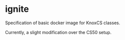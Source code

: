 # ignite
Specification of basic docker image for KnoxCS classes.

Currently, a slight modification over the CS50 setup.
